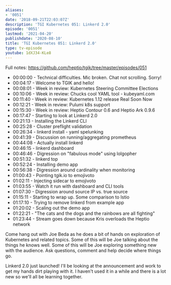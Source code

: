 ```yaml
---
aliases:
- '0051'
date: '2018-09-21T22:03:07Z'
description: 'TGI Kubernetes 051: Linkerd 2.0'
episode: '0051'
lastmod: '2021-04-20'
publishdate: '2020-08-10'
title: 'TGI Kubernetes 051: Linkerd 2.0'
type: tv-episode
youtube: 1dXJ34-KLe8
---
```


Full notes: https://github.com/heptio/tgik/tree/master/episodes/051

- 00:00:00 - Technical difficulties. Mic broken. Chat not scrolling. Sorry!
- 00:04:17 - Welcome to TGIK and hello!
- 00:08:01 - Week in review: Kubernetes Steering Committee Elections
- 00:10:06 - Week in review: Chucks cool YAML tool - kubeyaml.com
- 00:11:40 - Week in review: Kubernetes 1.12 release Real Soon Now
- 00:12:21 - Week in review: Pulumi k8s support
- 00:15:30 - Week in review: Heptio Contour 0.6 and Heptio Ark 0.9.6
- 00:17:47 - Starting to look at Linkerd 2.0
- 00:21:13 - Installing the Linkerd CLI
- 00:25:28 - Cluster preflight validation
- 00:26:34 - linkerd install - yaml spelunking
- 00:41:39 - Discussion on running/aggregating prometheus
- 00:44:08 - Actually install linkerd
- 00:46:15 - linkerd dashboard
- 00:46:46 - Digression on &#34;fabulous mode&#34; using lolgopher
- 00:51:32 - linkerd top
- 00:52:24 - Installing demo app
- 00:56:38 - Digression around cardinality when monitoring
- 01:00:43 - Pointing tgik.io to emojivoto
- 01:02:11 - Injecting sidecar to emojivoto
- 01:03:55 - Watch it run with dashboard and CLI tools
- 01:07:30 - Digression around source IP vs. true source
- 01:15:11 - Starting to wrap up. Some comparison to Istio
- 01:17:10 - Trying to remove linkerd from example app
- 01:20:02 - Scaling out the demo app
- 01:22:21 - &#34;The cats and the dogs and the rainbows are all fighting&#34;
- 01:23:44 - Stream goes down because Kris overloads the Heptio network

Come hang out with Joe Beda as he does a bit of hands on exploration of Kubernetes and related topics. Some of this will be Joe talking about the things he knows well. Some of this will be Joe exploring something new with the audience. Ask questions, comment and help decide where things go.

Linkerd 2.0 just launched! I&#39;ll be looking at the announcement and work to get my hands dirt playing with it. I haven&#39;t used it in a while and there is a lot new so we&#39;ll all be learning together.